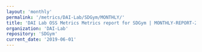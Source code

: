 ```yaml
---
layout: 'monthly'
permalink: '/metrics/DAI-Lab/SDGym/MONTHLY/'
title: 'DAI Lab OSS Metrics Metrics report for SDGym | MONTHLY-REPORT-2019-06-01'
organization: 'DAI-Lab'
repository: 'SDGym'
current_date: '2019-06-01'
---
```

